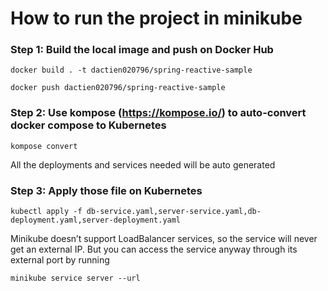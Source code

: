 
# How to run the project in minikube

###
### Step 1: Build the local image and push on Docker Hub

```
docker build . -t dactien020796/spring-reactive-sample 
```

```
docker push dactien020796/spring-reactive-sample 
```
###
### Step 2: Use kompose (https://kompose.io/) to auto-convert docker compose to Kubernetes
```
kompose convert 
```
All the deployments and services needed will be auto generated

###
### Step 3: Apply those file on Kubernetes
```
kubectl apply -f db-service.yaml,server-service.yaml,db-deployment.yaml,server-deployment.yaml
```

Minikube doesn’t support LoadBalancer services, so the service will never get an external IP. But you can access the service anyway through its external port by running
```
minikube service server --url
```

